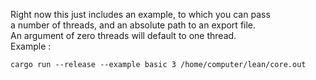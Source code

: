 Right now this just includes an example, to which you can pass \
a number of threads, and an absolute path to an export file.\
An argument of zero threads will default to one thread.\
Example : 
```
cargo run --release --example basic 3 /home/computer/lean/core.out
```
